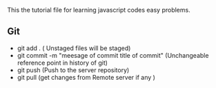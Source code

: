This the tutorial file for learning javascript codes easy problems.


## Git
  - git add . ( Unstaged files will be staged)
  - git commit -m "meesage of commit title of commit" (Unchangeable reference point in history of git)
  - git push  (Push to the server repository)
  - git pull (get changes from Remote server if any )

   
